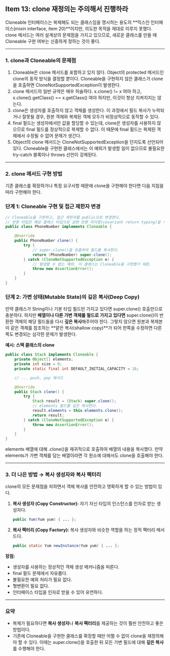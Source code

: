## Item 13: clone 재정의는 주의해서 진행하라

Cloneable 인터페이스는 복제해도 되는 클래스임을 명시하는 용도의 **믹스인 인터페이스(mixin interface, item 20)**이지만, 의도한 목적을 제대로 이루지 못했다. clone 메서드는 여러 설계상의 문제점을 가지고 있으므로, 새로운 클래스를 만들 때 Cloneable 구현 여부는 신중하게 정하는 것이 좋다.

---

### 1. clone과 Cloneable의 문제점

1. Cloneable은 clone 메서드를 포함하고 있지 않다. Object의 protected 메서드인 clone의 동작 방식을 결정할 뿐이다. Cloneable을 구현하지 않은 클래스가 clone을 호출하면 CloneNotSupportedException이 발생한다.
2. clone 메서드의 일반 규약은 매우 허술하다. x.clone() != x 여야 하고, x.clone().getClass() == x.getClass() 여야 하지만, 이것이 항상 지켜지지는 않는다.
3. clone은 생성자를 호출하지 않고 객체를 생성한다. 이 과정에서 필드 복사가 누락되거나 잘못될 경우, 원본 객체와 복제된 객체 모두가 비정상적으로 동작할 수 있다.
4. final 필드는 생성자에서만 값을 할당할 수 있는데, clone은 생성자를 사용하지 않으므로 final 필드를 정상적으로 복제할 수 없다. 이 때문에 final 필드는 복제된 객체에서 수정될 수 없어 문제가 생긴다.
5. Object의 clone 메서드는 CloneNotSupportedException을 던지도록 선언되어 있다. Cloneable을 구현한 클래스에서는 이 예외가 발생할 일이 없으므로 불필요한 try-catch 블록이나 throws 선언이 강제된다.

---

### 2. clone 메서드 구현 방법

기존 클래스를 확장하거나 특정 요구사항 때문에 clone을 구현해야 한다면 다음 지침을 따라 구현해야 한다.

### 단계 1: Cloneable 구현 및 접근 제한자 변경

```java
// Cloneable을 구현하고, 접근 제한자를 public으로 변경한다.
// 반환 타입은 해당 클래스 타입으로 공변 반환 타이핑(covariant return typing)을 사용한다.
public class PhoneNumber implements Cloneable {

    @Override
    public PhoneNumber clone() {
        try {
            // super.clone()을 호출하여 필드를 복사한다.
            return (PhoneNumber) super.clone();
        } catch (CloneNotSupportedException e) {
            // 발생할 수 없는 예외. 이 클래스는 Cloneable을 구현했기 때문.
            throw new AssertionError();
        }
    }
}
```

### 단계 2: 가변 상태(Mutable State)의 깊은 복사(Deep Copy)

만약 클래스가 String이나 기본 타입 필드만 가지고 있다면 super.clone() 호출만으로 충분하다. 하지만 **배열이나 다른 가변 객체를 필드로 가지고 있다면** super.clone()이 반환한 객체의 해당 필드들을 다시 **깊은 복사**해주어야 한다. 그렇지 않으면 원본과 복제본이 같은 객체를 참조하는 **얕은 복사(shallow copy)**가 되어 한쪽을 수정하면 다른 쪽도 변경되는 심각한 문제가 발생한다.

**예시: 스택 클래스의 clone**

```java
public class Stack implements Cloneable {
    private Object[] elements;
    private int size = 0;
    private static final int DEFAULT_INITIAL_CAPACITY = 16;

    // ... push, pop 메서드

    @Override
    public Stack clone() {
        try {
            Stack result = (Stack) super.clone();
            // elements 필드를 깊은 복사한다.
            result.elements = this.elements.clone();
            return result;
        } catch (CloneNotSupportedException e) {
            throw new AssertionError();
        }
    }
}
```

elements 배열에 대해 .clone()을 재귀적으로 호출하여 배열의 내용을 복사했다. 만약 elements가 가변 객체를 담는 배열이라면 각 원소에 대해서도 clone을 호출해야 한다.

---

### 3. 더 나은 방법 → 복사 생성자와 복사 팩터리

clone의 모든 문제점을 피하면서 객체 복사를 안전하고 명확하게 할 수 있는 방법이 있다.

1. **복사 생성자 (Copy Constructor):** 자기 자신 타입의 인스턴스를 인자로 받는 생성자다.
    
    ```java
    public Yum(Yum yum) { ... };
    ```
    
2. **복사 팩터리 (Copy Factory):** 복사 생성자와 비슷한 역할을 하는 정적 팩터리 메서드다.
    
    ```java
    public static Yum newInstance(Yum yum) { ... };
    ```
    

**장점:**

- 생성자를 사용하는 정상적인 객체 생성 메커니즘을 따른다.
- final 필드 문제에서 자유롭다.
- 불필요한 예외 처리가 필요 없다.
- 형변환이 필요 없다.
- 인터페이스 타입을 인자로 받을 수 있어 유연하다.

---

### 요약

- 복제가 필요하다면 **복사 생성자**나 **복사 팩터리**를 제공하는 것이 훨씬 안전하고 좋은 방법이다.
- 기존에 Cloneable을 구현한 클래스를 확장할 때만 어쩔 수 없이 clone을 재정의해야 할 수 있다. 이때는 super.clone()을 호출한 뒤 모든 가변 필드에 대해 **깊은 복사**를 수행해야 한다.
